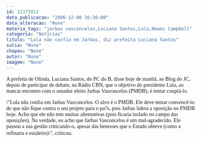 ```yaml
---
id: 12375012
data_publicacao: "2006-12-08 16:36:00"
data_alteracao: "None"
materia_tags: "jarbas vasconcelos,Luciana Santos,Lula,Naomi Campbell"
categoria: "Notícias"
titulo: "Lula não confia em Jarbas, diz prefeita Luciana Santos"
sutia: "None"
chapeu: "None"
autor: "None"
imagem: "None"
---
```

<p><P><FONT face=Verdana>A prefeita de Olinda, Luciana Santos, do PC do B, disse hoje de manhã, ao Blog do JC, depois de participar de debate, na Rádio CBN, que o objetivo do presidente Lula, ao marcar encontro com o senador eleito Jarbas Vasconcelos (PMDB), é tentar cooptá-lo.</FONT></P></p>
<p><P><FONT face=Verdana>\"Lula não confia em Jarbas Vasconcelos. O alvo é o PMDB. Ele deve tentar convencê-lo de que não fique contra o seu projeto para o pa?s, pois Jarbas lidera a oposição no PMDB hoje. Acho que ele não tem muitas alternativas (pois ficaria isolado no campo das oposições). Na verdade, eu acho que Jarbas Vasconcelos é um mal-agradecido. Ele passou a sua gestão criticando-o, apesar das benesses que o Estado obteve (como a refinaria e estaleiro)\", criticou</FONT>.</P> </p>
